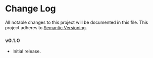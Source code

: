 # Change Log
All notable changes to this project will be documented in this file.
This project adheres to [Semantic Versioning](http://semver.org/).

### v0.1.0

- Initial release.
